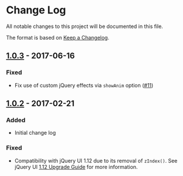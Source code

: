 # Change Log
All notable changes to this project will be documented in this file.

The format is based on [Keep a Changelog](http://keepachangelog.com/).


## [1.0.3] - 2017-06-16

### Fixed
- Fix use of custom jQuery effects via `showAnim` option ([#11][])

## [1.0.2] - 2017-02-21

### Added
- Initial change log

### Fixed
- Compatibility with jQuery UI 1.12 due to its removal of `zIndex()`. See
  jQuery UI [1.12 Upgrade Guide](https://jqueryui.com/upgrade-guide/1.12/#removed-zindex)
  for more information.

[#11]: https://github.com/zorab47/jquery.ui.monthpicker/pull/11
[1.0.2]: https://github.com/zorab47/jquery.ui.monthpicker/compare/v1.0.1...v1.0.2
[1.0.3]: https://github.com/zorab47/jquery.ui.monthpicker/compare/v1.0.2...v1.0.3
